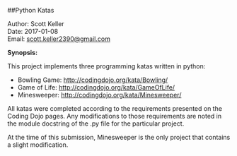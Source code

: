 ##Python Katas

Author: Scott Keller
<br/>
Date: 2017-01-08
<br/>
Email: scott.keller2390@gmail.com

**Synopsis:**

This project implements three programming katas written in python:

- Bowling Game: http://codingdojo.org/kata/Bowling/
- Game of Life: http://codingdojo.org/kata/GameOfLife/
- Minesweeper: http://codingdojo.org/kata/Minesweeper/

All katas were completed according to the requirements
presented on the Coding Dojo pages. Any modifications to those requirements are noted in the 
module docstring of the .py file for the particular project.

At the time of this submission, Minesweeper is the only project that contains a slight modification.